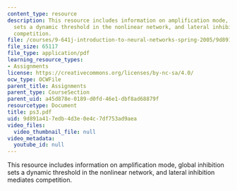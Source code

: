 ```yaml
---
content_type: resource
description: This resource includes information on amplification mode, global inhibition
  sets a dynamic threshold in the nonlinear network, and lateral inhibition mediates
  competition.
file: /courses/9-641j-introduction-to-neural-networks-spring-2005/9d891a417edb4d3e0e4c7df753ad9aea_ps3.pdf
file_size: 65117
file_type: application/pdf
learning_resource_types:
- Assignments
license: https://creativecommons.org/licenses/by-nc-sa/4.0/
ocw_type: OCWFile
parent_title: Assignments
parent_type: CourseSection
parent_uid: a45d878e-0189-d0fd-46e1-dbf8ad68879f
resourcetype: Document
title: ps3.pdf
uid: 9d891a41-7edb-4d3e-0e4c-7df753ad9aea
video_files:
  video_thumbnail_file: null
video_metadata:
  youtube_id: null
---
```

This resource includes information on amplification mode, global inhibition sets a dynamic threshold in the nonlinear network, and lateral inhibition mediates competition.